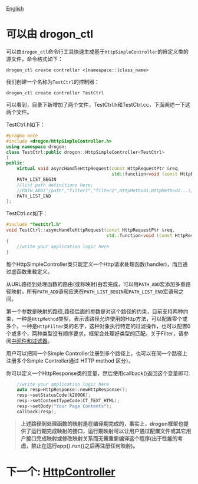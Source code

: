 [English](/ENG/ENG-04-1-Controller-HttpSimpleController) 

# 可以由 drogon_ctl

可以由`drogon_ctl`命令行工具快速生成基于`HttpSimpleController`的自定义类的源文件，命令格式如下：

```shell
drogon_ctl create controller <[namespace::]class_name>
```

我们创建一个名称为`TestCtrl`的控制器：

```shell
drogon_ctl create controller TestCtrl
```

可以看到，目录下新增加了两个文件，TestCtrl.h和TestCtrl.cc，下面阐述一下这两个文件。

TestCtrl.h如下：

```c++
#pragma once
#include <drogon/HttpSimpleController.h>
using namespace drogon;
class TestCtrl:public drogon::HttpSimpleController<TestCtrl>
{
public:
    virtual void asyncHandleHttpRequest(const HttpRequestPtr &req,
                                        std::function<void (const HttpResponsePtr &)> &&callback)override;
    PATH_LIST_BEGIN
    //list path definitions here;
    //PATH_ADD("/path","filter1","filter2",HttpMethod1,HttpMethod2...);
    PATH_LIST_END
};
```

TestCtrl.cc如下：

```c++
#include "TestCtrl.h"
void TestCtrl::asyncHandleHttpRequest(const HttpRequestPtr &req,
                                      std::function<void (const HttpResponsePtr &)> &&callback)
{
    //write your application logic here
}
```

每个HttpSimpleController类只能定义一个Http请求处理函数(handler)，而且通过虚函数重载定义。

从URL路径到处理函数的路由(或称映射)由宏完成，可以用`PATH_ADD`宏添加多重路径映射，所有`PATH_ADD`语句应夹在`PATH_LIST_BEGIN`和`PATH_LIST_END`宏语句之间。

第一个参数是映射的路径,路径后面的参数是对这个路径的约束，目前支持两种约束，一种是`HttpMethod`类型，表示该路径允许使用的Http方法，可以配置零个或多个，一种是`HttpFilter`类的名字，这种对象执行特定的过滤操作，也可以配置0个或多个，两种类型没有顺序要求，框架会处理好类型的匹配。关于Filter，请参阅[中间件和过滤器](/CHN/CHN-05-中间件和过滤器)。

用户可以把同一个Simple Controller注册到多个路径上，也可以在同一个路径上注册多个Simple Controller通过 HTTP method 区分）。

你可以定义一个HttpResponse类的变量，然后使用callback()返回这个变量即可:

```c++
    //write your application logic here
    auto resp=HttpResponse::newHttpResponse();
    resp->setStatusCode(k200OK);
    resp->setContentTypeCode(CT_TEXT_HTML);
    resp->setBody("Your Page Contents");
    callback(resp);
```

> **上述路径到处理函数的映射是在编译期完成的，事实上，drogon框架也提供了运行期完成映射的接口，运行期映射可以让用户通过配置文件或其它用户接口完成映射或修改映射关系而无需重新编译这个程序(出于性能的考虑，禁止在运行app().run()之后再注册任何映射)。**

# 下一个: [HttpController](/CHN/CHN-04-2-控制器-HttpController)
